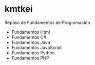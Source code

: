 # kmtkei



Repaso de Fundamentos de Programación 
- Fundamentos Html
- Fundamentos C#
- Fundamentos Java
- Fundamentos JavaScript
- Fundamentos Python
- Fundamentos PHP 
